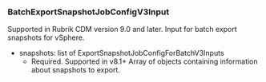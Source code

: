 ### BatchExportSnapshotJobConfigV3Input
Supported in Rubrik CDM version 9.0 and later. Input for batch export snapshots for vSphere.

- snapshots: list of ExportSnapshotJobConfigForBatchV3Inputs
  - Required. Supported in v8.1+
Array of objects containing information about snapshots to export.

